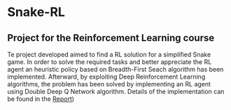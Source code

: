 # Snake-RL
## Project for the Reinforcement Learning course

Te project developed aimed to find a RL solution for a simplified Snake game. In order to solve the required tasks and better appreciate the RL agent an heuristic policy based on Breadth-First Seach algorithm has been implemented. Afterward, by exploiting Deep Reinforcement Learning algorithms, the problem has been solved by implementing an RL agent using Double Deep Q Network algorithm. Details of the implementation can be found in the [Report](https://github.com/Ska-p/Snake-RL/blob/main/Report%20Michele%20Scapinello.pdf))
